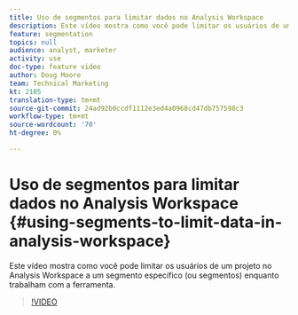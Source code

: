```yaml
---
title: Uso de segmentos para limitar dados no Analysis Workspace
description: Este vídeo mostra como você pode limitar os usuários de um projeto no Analysis Workspace a um segmento específico (ou segmentos) enquanto trabalham com a ferramenta.
feature: segmentation
topics: null
audience: analyst, marketer
activity: use
doc-type: feature video
author: Doug Moore
team: Technical Marketing
kt: 2105
translation-type: tm+mt
source-git-commit: 24ad92b0ccdf1112e3ed4a0968cd47db757598c3
workflow-type: tm+mt
source-wordcount: '70'
ht-degree: 0%

---
```



# Uso de segmentos para limitar dados no Analysis Workspace {#using-segments-to-limit-data-in-analysis-workspace}

Este vídeo mostra como você pode limitar os usuários de um projeto no Analysis Workspace a um segmento específico (ou segmentos) enquanto trabalham com a ferramenta.

>[!VIDEO](https://video.tv.adobe.com/v/24038/?quality=12)